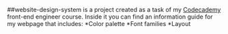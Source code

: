 ##website-design-system is a project created as a task of my [Codecademy](https://www.codecademy.com) front-end engineer course.
Inside it you can find an information guide for my webpage that includes:
*Color palette
*Font families
*Layout
